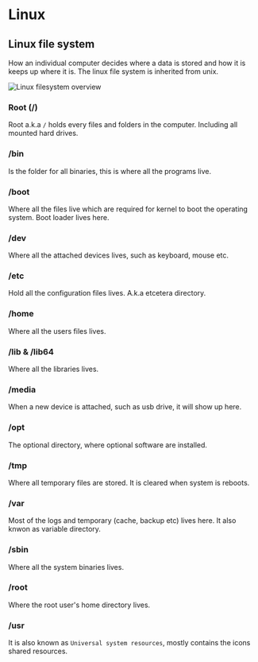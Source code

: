 # Linux

## Linux file system

How an individual computer decides where a data is stored and how it is keeps up where it is. The linux file system is inherited from unix.

![Linux filesystem overview](https://github.com/shibut12/diary-of-a-polyglot-programmer/blob/master/Linux/linux-file-system.png "Linux file system overview")

### Root (/)

Root a.k.a `/` holds every files and folders in the computer. Including all mounted hard drives.

### /bin

Is the folder for all binaries, this is where all the programs live.

### /boot

Where all the files live which are required for kernel to boot the operating system. Boot loader lives here.

### /dev

Where all the attached devices lives, such as keyboard, mouse etc.

### /etc

Hold all the configuration files lives. A.k.a etcetera directory.

### /home

Where all the users files lives.

### /lib & /lib64

Where all the libraries lives.

### /media

When a new device is attached, such as usb drive, it will show up here.

### /opt

The optional directory, where optional software are installed.

### /tmp

Where all temporary files are stored. It is cleared when system is reboots.

### /var

Most of the logs and temporary (cache, backup etc) lives here. It also knwon as variable directory.

### /sbin

Where all the system binaries lives.

### /root

Where the root user's home directory lives.

### /usr

It is also known as `Universal system resources`, mostly contains the icons shared resources.